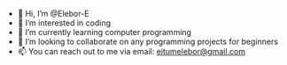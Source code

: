 - 👋 Hi, I’m @Elebor-E
- 👀 I’m interested in coding 
- 🌱 I’m currently learning computer programming
- 💞️ I’m looking to collaborate on any programming projects for beginners
- 📫 You can reach out to me via email: eitumelebor@gmail.com

<!---
Elebor-E/Elebor-E is a ✨ special ✨ repository because its `README.md` (this file) appears on your GitHub profile.
You can click the Preview link to take a look at your changes.
--->
